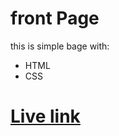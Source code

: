 # front Page
this is simple bage with:
- HTML
- CSS

# [Live link](https://abdalsharief.github.io/front/)
